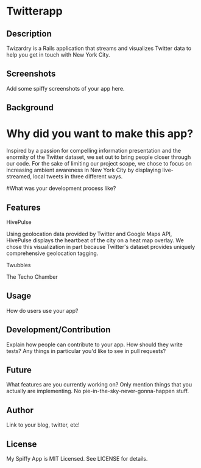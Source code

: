 # Twitterapp

## Description

Twizardry is a Rails application that streams and visualizes Twitter data to help you get in touch with New York City.

## Screenshots

Add some spiffy screenshots of your app here.

## Background

# Why did you want to make this app? 

Inspired by a passion for compelling information presentation and the enormity of the Twitter dataset, we set out to bring people closer through our code. For the sake of limiting our project scope, we chose to focus on increasing ambient awareness in New York City by displaying live-streamed, local tweets in three different ways.

#What was your development process like?

## Features

HivePulse

Using geolocation data provided by Twitter and Google Maps API, HivePulse displays the heartbeat of the city on a heat map overlay. We chose this visualization in part because Twitter's dataset provides uniquely comprehensive geolocation tagging.

Twubbles

The Techo Chamber

## Usage

How do users use your app?

## Development/Contribution

Explain how people can contribute to your app. How should they write tests?
Any things in particular you'd like to see in pull requests?

## Future

What features are you currently working on? Only mention things that you
actually are implementing. No pie-in-the-sky-never-gonna-happen stuff.

## Author

Link to your blog, twitter, etc!

## License

My Spiffy App is MIT Licensed. See LICENSE for details.
